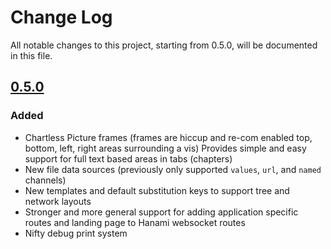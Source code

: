 # Change Log
All notable changes to this project, starting from 0.5.0, will be documented in this file.

## [0.5.0]
### Added
- Chartless Picture frames (frames are hiccup and re-com enabled top, bottom, left, right areas surrounding a vis) Provides simple and easy support for full text based areas in tabs (chapters)
- New file data sources (previously only supported `values`, `url`, and `named` channels)
- New templates and default substitution keys to support tree and network layouts
- Stronger and more general support for adding application specific routes and landing page to Hanami websocket routes
- Nifty debug print system


[0.5.0]: https://github.com/your-name/hanami/compare/0.4.0...0.5.0
